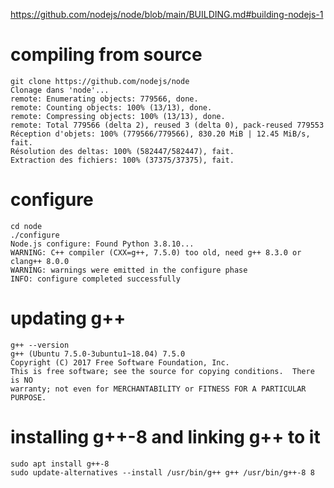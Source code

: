 https://github.com/nodejs/node/blob/main/BUILDING.md#building-nodejs-1

# compiling from source
``` 
git clone https://github.com/nodejs/node
Clonage dans 'node'...
remote: Enumerating objects: 779566, done.
remote: Counting objects: 100% (13/13), done.
remote: Compressing objects: 100% (13/13), done.
remote: Total 779566 (delta 2), reused 3 (delta 0), pack-reused 779553
Réception d'objets: 100% (779566/779566), 830.20 MiB | 12.45 MiB/s, fait.
Résolution des deltas: 100% (582447/582447), fait.
Extraction des fichiers: 100% (37375/37375), fait.
```
# configure

```
cd node
./configure
Node.js configure: Found Python 3.8.10...
WARNING: C++ compiler (CXX=g++, 7.5.0) too old, need g++ 8.3.0 or clang++ 8.0.0
WARNING: warnings were emitted in the configure phase
INFO: configure completed successfully
```
# updating g++
```
g++ --version
g++ (Ubuntu 7.5.0-3ubuntu1~18.04) 7.5.0
Copyright (C) 2017 Free Software Foundation, Inc.
This is free software; see the source for copying conditions.  There is NO
warranty; not even for MERCHANTABILITY or FITNESS FOR A PARTICULAR PURPOSE.
```
# installing g++-8 and linking g++ to it
```
sudo apt install g++-8
sudo update-alternatives --install /usr/bin/g++ g++ /usr/bin/g++-8 8
```
